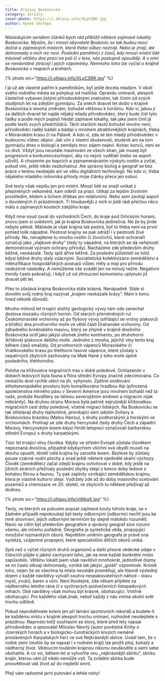 ```yaml
---
title: Krajiny Boskovicka
category: seriály
cover-photo: https://i.ohlasy.info/XLpCSRK.jpg
author: Hynek Skořepa
---
```


*Následujícím seriálem článků bych rád přiblížil některé zajímavé lokality Boskovicka. Myslím, že i mnozí obyvatelé Boskovic se tak budou moci dočíst o zajímavých místech, která třeba vůbec neznají. Nebo je znají, ale dohromady o nich nic neví. Poslední pamětníci z časů, kdy mnozí místní lidé trávívali většinu dne prací na poli či v lese, nás postupně opouštějí. A s nimi se nenávratně ztrácejí i jejich vzpomínky. Nemnoho toho lze vyčíst o krajině Boskovicka v mapách a knihách.*

{% photo src="https://i.ohlasy.info/XLpCSRK.jpg" %}

I já už ale vlastně patřím k pamětníkům, byť ještě docela mladým. V okolí svého rodného města se pohybuji od malička. Opravdu vnímavě, alespoň částečně vybaven jistými přírodovědnými znalostmi, tak činím od svých studijních let na zdejším gymnáziu. Za oněch dvacet let došlo v krajině Boskovicka k mnoha změnám, bohužel většinou k horšímu. Kdo ví, jakou ji za dalších dvacet let najde nějaký mladý přírodovědec, který bude číst tyto řádky a podle mých popisů hledat zajímavé lokality, tak jako jsem činil já podle textů svých předchůdců. Těch starších textů bohužel mnoho není, přírodovědci raději bádali a bádají v mnohem atraktivnějších krajinách, třeba v Moravském krasu či na Pálavě. A kdo ví, zda se ten mladý přírodovědec v budoucnu vůbec objeví. Jak vím z vlastní zkušenosti, studenti ani na tom gymnáziu dnes o biologii a zeměpis moc zájem nejeví. Konec konců, není se co divit. Vždyť jsou neustále masírováni ze všech stran, jak musejí být progresivní a konkurenceschopní, aby co nejvíc vydělali (nebo se aspoň uživili). A chozením po kopcích a zaznamenáváním výskytu rostlin a zvířat, pokud vím, ještě nikdo nezbohatnul. Ale správný biolog a geograf se bez práce v terénu neobejde ani ve věku digitálních technologií. No kdo ví, třeba nějakého mladého milovníka přírody moje články přece jen osloví.

Své texty však nepíšu jen pro místní. Mnozí lidé se snaží unikat z přeplněných velkoměst, kam odešli za prací. Utíkají za lepším životním prostředím, klidem a tichem (třebas jen relativním). Nebo sem zavítají aspoň o dovolených či prázdninách. Ti hloubavější z nich si jistě rádi přečtou něco málo o zajímavých koutech zdejšího kraje.

Když mne osud zavál do východních Čech, do kraje pod Orlickými horami, znovu jsem si uvědomil, jak je krajina Boskovicka jedinečná. Ne že by jinde nebylo pěkně. Málokde je však krajina tak pestrá, byť to třeba není na první pohled tolik nápadné. Pestrost krajiny se pak odráží i v pestrosti živé přírody. Ne, nenajdeme tu mnoho rostlin či živočichů, které ochranáři označují jako „vlajkové druhy“ (tedy ty nápadné, na kterých se dá veřejnosti demonstrovat význam ochrany přírody). Nacházíme zde především druhy běžné, neokázalé. Tedy spíš dříve běžné. Za poslední půlstoletí se totiž kdysi běžné druhy staly vzácnými. Socialistická kolektivizace zemědělství a intenzifikace hospodářských postupů vůbec měly a mají pro přírodu nedozírné následky. A nemůžeme vše svádět jen na minulý režim. Negativní trendy často pokračují, i když už od zhroucení komunismu uplynulo již dvacet pět let.

Přes to zůstává krajina Boskovicka stále krásná. Nenápadně. Stále si dovolím svůj rodný kraj nazývat „krajem neokázalé krásy“. Mám k tomu hned několik důvodů:

Mnoho milionů let trvající složitý geologický vývoj nám zde zanechal doslova mozaiku různých hornin. Od starých přeměněných rul Českomoravské vrchoviny až po flyšový vývoj (střídající se vrstvy pískovců a břidlic) dna prvohorního moře ve větší části Drahanské vrchoviny. Od záhadného brněnského masivu, který se zřejmě v krajině dnešního Boskovicka ocitl jako jakýsi úlomek jiného kontinentu, po druhohorní (křídové) pískovce dalšího moře. Jednoho z mnoha, jejichž vlny tento kraj během časů smáčely. Od prvohorních vápenců Moravského či Vratíkovského krasu po třetihorní řasové vápence, které zůstaly v nepatrných zbytcích zachovány na Malé Hané z toho moře úplně posledního, třetihorního.

Poloha na křižovatce migračních tras v době poledové. Ochlazením v dobách ledových byla fauna a flóra střední Evropy značně zdecimována. Co nestačilo dost rychle utéct na jih, vyhynulo. Zpětné osídlování středoevropského prostoru bylo komplikováno hradbou Alp (přirozená společenstva mírného pásu v Severní Americe jsou mnohem bohatší než ta naše, protože Kordillery se táhnou severojižním směrem a migracím nijak nebránily). Na druhou stranu Morava byla patrně nejrušnější křižovatkou migračních cest doby poledové, včetně migrací lidských. Na Boskovicku se tak střetávají druhy teplomilné, pronikající sem údolím Svitavy a Boskovickou brázdou (Malou Hanou), s druhy podhorskými a horskými ve vrchovinách. Prolínají se zde druhy hercynské (tedy druhy Čech a západní Moravy, Hercynským lesem kdysi římští letopisci označovali barbarskou střední Evropu) s druhy karpatskými.

Tisíc let trvající vlivy člověka. Kdyby ve střední Evropě zůstala člověkem nepoznaná divočina, případně kdybychom všichni svá obydlí museli na dlouho opustit, téměř celá krajina by zarostla lesem. Bezlesé by zůstaly pouze vzácné vodní plochy a snad ještě některé ojedinělé skalní výchozy. Člověk (zemědělec) začal zdejší krajinu ovlivňovat v době, kdy ještě na jižních stráních přežívaly poslední zbytky stepí z konce doby ledové s bohatou flórou a faunou. Ty pak zaplnily vznikající zemědělskou krajinu, která je vlastně kulturní stepí. Vydržely zde až do doby masivního scelování pozemků a chemizace ve 20. století, ve zbytcích tu některé přežívají až dodnes.

{% photo src="https://i.ohlasy.info/yIiKkgX.jpg" %}

Texty, ve kterých se pokusím popsat zajímavé kouty tohoto kraje, se v žádném případě nepokoušejí být texty odbornými (odborníci nechť jsou ke mně shovívaví, jejich odborným termínům by stejně málokdo rozuměl). Navíc se cítím být především geografem a správný geograf sice rozumí všemu, ale ničemu pořádně. Geografie je syntetická věda, propojující množství rozmanitých oborů. Největším uměním geografa je právě ona syntéza, vzájemné propojení, které specialistům dílčích oborů uniká. 

Spíš než o výčet různých druhů organismů a další přesné vědecké údaje v článcích půjde o jakési zachycení toho, jak na mne každé konkrétní místo zapůsobilo. Většinu lokalit jsem však navštívil mnohokrát, jednotlivé dojmy se mi často slévají dohromady, vzniká tak jakýsi „guláš“ vzpomínek. Kromě toho, nejen že se všechna ta místa neustále proměňují, ale hlavně výsledný dojem z každé návštěvy vytváří souhra neopakovatelných náhod – stavu mysli, zvuků, barev a vůní. Není lhostejné, zda někam přijdete za nádherného letního rána či v sychravých podvečerních listopadových mlhách. Obě návštěvy však mohou být krásné, obohacující. Vnitřně obohacující. Pro každého však jinak, neboť každý z nás vnímá okolní svět trochu odlišně.

Pokud neproběhnete kolem jen při lámání sportovních rekordů a budete-li ke každému místu v krajině alespoň trochu vnímaví, rozhodně neodejdete s prázdnou. Naprosto totiž souhlasím se slovy, které před lety napsal přírodovědec a spisovatel Miloslav Nevrlý (autor pověstné Knihy o Jizerských horách a v biologicko-čundráckých kruzích neméně proslavených Karpatských her) ve své Nejkrásnější sbírce. Uvádí tam, že v rodné zemi (mohlo by se napsat i v rodném kraji) lze prožít plný, bohatý a nádherný život. Vědoucím touláním krajinou nikomu neuškodíte a sami sebe obohatíte. A co víc, během let si vytvoříte onu „nejkrásnější sbírku“, sbírku krajin, kterou vám již nikdo nemůže vzít. Ta zvláštní sbírka bude prosvětlovat váš život až do nejdelší smrti.

Přeji vám radostné jarní putování a lehké nohy!
